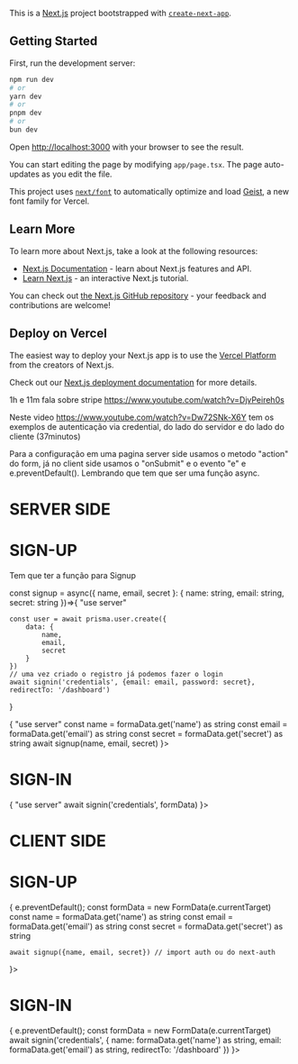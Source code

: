 This is a [Next.js](https://nextjs.org) project bootstrapped with [`create-next-app`](https://nextjs.org/docs/app/api-reference/cli/create-next-app).

## Getting Started

First, run the development server:

```bash
npm run dev
# or
yarn dev
# or
pnpm dev
# or
bun dev
```

Open [http://localhost:3000](http://localhost:3000) with your browser to see the result.

You can start editing the page by modifying `app/page.tsx`. The page auto-updates as you edit the file.

This project uses [`next/font`](https://nextjs.org/docs/app/building-your-application/optimizing/fonts) to automatically optimize and load [Geist](https://vercel.com/font), a new font family for Vercel.

## Learn More

To learn more about Next.js, take a look at the following resources:

- [Next.js Documentation](https://nextjs.org/docs) - learn about Next.js features and API.
- [Learn Next.js](https://nextjs.org/learn) - an interactive Next.js tutorial.

You can check out [the Next.js GitHub repository](https://github.com/vercel/next.js) - your feedback and contributions are welcome!

## Deploy on Vercel

The easiest way to deploy your Next.js app is to use the [Vercel Platform](https://vercel.com/new?utm_medium=default-template&filter=next.js&utm_source=create-next-app&utm_campaign=create-next-app-readme) from the creators of Next.js.

Check out our [Next.js deployment documentation](https://nextjs.org/docs/app/building-your-application/deploying) for more details.

1h e 11m fala sobre stripe https://www.youtube.com/watch?v=DjvPeireh0s

Neste video https://www.youtube.com/watch?v=Dw72SNk-X6Y tem os exemplos de autenticação via credential, do lado do servidor e do lado do cliente (37minutos)

Para a configuração em uma pagina server side usamos o metodo "action" do form, já no client side usamos o "onSubmit" e o evento "e" e e.preventDefault(). Lembrando que tem que ser uma função async.

# SERVER SIDE

# SIGN-UP

Tem que ter a função para Signup

const signup = async({
name,
email,
secret
}: {
name: string,
email: string,
secret: string
})=>{
"use server"

    const user = await prisma.user.create({
        data: {
            name,
            email,
            secret
        }
    })
    // uma vez criado o registro já podemos fazer o login
    await signin('credentials', {email: email, password: secret}, redirectTo: '/dashboard')

}

<form action={async(formData) => {
    "use server"
    const name = formaData.get('name') as string
    const email = formaData.get('email') as string
    const secret = formaData.get('secret') as string
    await signup(name, email, secret)
}>

# SIGN-IN

<form action={async(formData) => {
    "use server"
    await signin('credentials', formData)    
}>

# CLIENT SIDE

# SIGN-UP

<form onSubmit={async(e) => {
    e.preventDefault();
    const formData = new FormData(e.currentTarget)
    const name = formaData.get('name') as string
    const email = formaData.get('email') as string
    const secret = formaData.get('secret') as string

    await signup({name, email, secret}) // import auth ou do next-auth

}>

# SIGN-IN

<form onSubmit={async(e) => {
    e.preventDefault();
    const formData = new FormData(e.currentTarget)
    await signin('credentials', {
        name: formaData.get('name') as string,
        email: formaData.get('email') as string,
        redirectTo: '/dashboard'
    })    
}>
